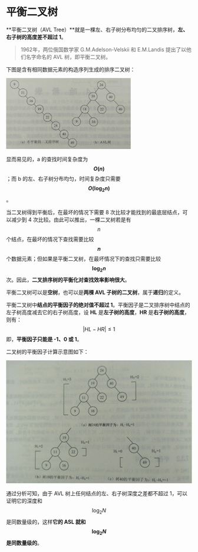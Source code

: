 # 平衡二叉树

**平衡二叉树（AVL Tree）**就是一棵左、右子树分布均匀的二叉排序树，**左、右子树的高度差不超过 1**。

> 1962年，两位俄国数学家 G.M.Adelson-Velskii 和 E.M.Landis 提出了以他们名字命名的 AVL 树，即平衡二叉树。

下图是含有相同数据元素的构造序列生成的排序二叉树：

<img src="./images/AVL树.jpg" style="zoom: 33%;" />

显而易见的，a 的查找时间复杂度为 **$$O(n)$$**；而 b 的左、右子树分布均匀，时间复杂度只需要 **$$O({\log}_{2}n)$$**。

当二叉树得到平衡后，在最坏的情况下需要 8 次比较才能找到的最底层结点，可以减少到 4 次比较。由此可以推出，一棵二叉树若是有 $$n$$ 个结点，在最坏的情况下查找需要比较 **$$n$$** 个数据元素；但如果是平衡二叉树，在最坏情况下的查找只需要比较 **$${\log}_{2}n$$** 次。因此，**二叉排序树的平衡化对查找效率影响很大**。

平衡二叉树可以是**空树**，也可以是**两棵 AVL 子树的二叉树**，属于**递归**的定义。

平衡二叉树中**结点的平衡因子的绝对值不超过 1**。平衡因子是二叉排序树中结点的左子树高度减去它的右子树高度，设 **HL** 是**左子树的高度**，**HR** 是**右子树的高度**，则有：
$$
|HL-HR|{\leq}1
$$
即，**平衡因子只能是 -1、0 或 1**。

二叉树的平衡因子计算示意图如下：

<img src="./images/AVL树的平衡因子.jpg" style="zoom: 67%;" />

通过分析可知，由于 AVL 树上任何结点的左、右子树深度之差都不超过 1，可以证明它的深度和 $${\log}_{2}N$$ 是同数量级的，这样**它的 ASL 就和 $${\log}_{2}N$$ 是同数量级的**。